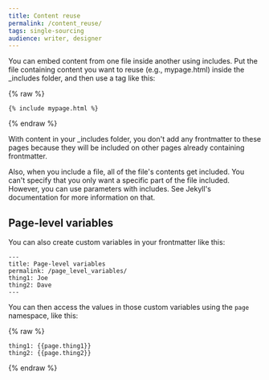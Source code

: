 ```yaml
---
title: Content reuse
permalink: /content_reuse/
tags: single-sourcing
audience: writer, designer
---
```


You can embed content from one file inside another using includes. Put the file containing content you want to reuse (e.g., mypage.html) inside the _includes folder, and then use a tag like this:

{% raw %}
```
{% include mypage.html %}
```
{% endraw %}

With content in your _includes folder, you don't add any frontmatter to these pages because they will be included on other pages already containing frontmatter.

Also, when you include a file, all of the file's contents get included. You can't specify that you only want a specific part of the file included. However, you can use parameters with includes. See Jekyll's documentation for more information on that.

## Page-level variables

You can also create custom variables in your frontmatter like this: 

```
---
title: Page-level variables
permalink: /page_level_variables/
thing1: Joe
thing2: Dave
---
```

You can then access the values in those custom variables using the `page` namespace, like this:


{% raw %}
```
thing1: {{page.thing1}}
thing2: {{page.thing2}}
```
{% endraw %}


